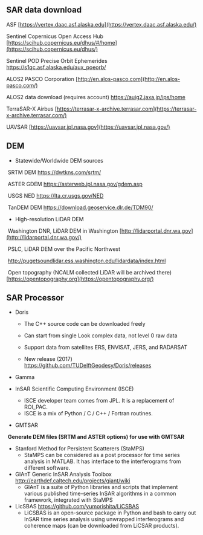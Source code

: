 ## SAR data download

ASF [https://vertex.daac.asf.alaska.edu](https://vertex.daac.asf.alaska.edu/)

Sentinel Copernicus Open Access Hub [https://scihub.copernicus.eu/dhus/#/home](https://scihub.copernicus.eu/dhus/)

Sentinel POD Precise Orbit Ephemerides https://s1qc.asf.alaska.edu/aux_poeorb/



ALOS2 PASCO Corporation [http://en.alos-pasco.com](http://en.alos-pasco.com/)

ALOS2 data download (requires account) https://auig2.jaxa.jp/ips/home



TerraSAR-X Airbus [https://terrasar-x-archive.terrasar.com](https://terrasar-x-archive.terrasar.com/)

UAVSAR [https://uavsar.jpl.nasa.gov](https://uavsar.jpl.nasa.gov/)



## DEM

- Statewide/Worldwide DEM sources 

​	 SRTM DEM https://dwtkns.com/srtm/

​	ASTER GDEM https://asterweb.jpl.nasa.gov/gdem.asp

​	USGS NED https://lta.cr.usgs.gov/NED

​	TanDEM DEM https://download.geoservice.dlr.de/TDM90/



- High-resolution LiDAR DEM

​	Washington DNR, LiDAR DEM in Washington [http://lidarportal.dnr.wa.gov](http://lidarportal.dnr.wa.gov/)

​	PSLC, LiDAR DEM over the Pacific Northwest

​	http://pugetsoundlidar.ess.washington.edu/lidardata/index.html

​	Open topography (NCALM collected LiDAR will be archived there) [https://opentopography.org](https://opentopography.org/)



## SAR Processor

- Doris

  - The C++ source code can be downloaded freely

  - Can start from single Look complex data, not level 0 raw data

  - Support data from satellites ERS, ENVISAT, JERS, and RADARSAT

  - New release (2017) https://github.com/TUDelftGeodesy/Doris/releases

- Gamma

- InSAR Scientific Computing Environment (ISCE)

  - ISCE developer team comes from JPL. It is a replacement of ROI_PAC.
  - ISCE is a mix of Python / C / C++ / Fortran routines. 

- GMTSAR

​		**Generate DEM files (SRTM and ASTER options) for use with GMTSAR**

- Stanford Method for Persistent Scatterers (StaMPS)
  - StaMPS can be considered as a post processor for time series analysis in MATLAB. It has interface to the interferograms from different software.
- GIAnT Generic InSAR Analysis Toolbox http://earthdef.caltech.edu/projects/giant/wiki
  - GIAnT is a suite of Python libraries and scripts that implement various published time-series InSAR algorithms in a common framework, integrated with StaMPS
- LicSBAS  https://github.com/yumorishita/LiCSBAS
  - LiCSBAS is an open-source package in Python and bash to carry out InSAR time series analysis using unwrapped interferograms and coherence maps (can be downloaded from LiCSAR products).